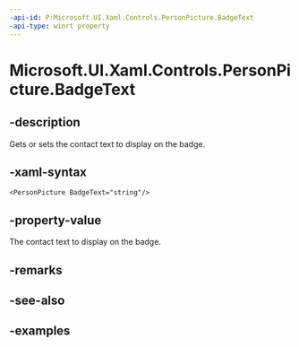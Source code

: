 ```yaml
---
-api-id: P:Microsoft.UI.Xaml.Controls.PersonPicture.BadgeText
-api-type: winrt property
---
```


<!-- Property syntax.
public string BadgeText { get;  set; }
-->

# Microsoft.UI.Xaml.Controls.PersonPicture.BadgeText

## -description

Gets or sets the contact text to display on the badge.

## -xaml-syntax

```xaml
<PersonPicture BadgeText="string"/>
```

## -property-value

The contact text to display on the badge.

## -remarks

## -see-also

## -examples

